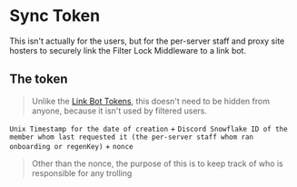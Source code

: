 # Sync Token

This isn't actually for the users, but for the per-server staff and proxy site hosters to securely link the Filter Lock Middleware to a link bot.

## The token

> Unlike the [Link Bot Tokens](../For%20devs/methods/Link%20Bot%20Tokens.md), this doesn't need to be hidden from anyone, because it isn't used by filtered users.

`Unix Timestamp for the date of creation` + `Discord Snowflake ID of the member whom last requested it (the per-server staff whom ran onboarding or regenKey)` + `nonce`

> Other than the nonce, the purpose of this is to keep track of who is responsible for any trolling
